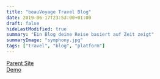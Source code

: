 ```yaml
---
title: "beauVoyage Travel Blog"
date: 2019-06-17T23:53:00+01:00
draft: false
hideLastModified: true
summary: "Ein Blog deine Reise basiert auf Zeit zeigt"
summaryImage: "symphony.jpg"
tags: ["travel", "blog", "platform"]
---
```


[Parent Site](https://beau.voyage)  
[Demo](https://symphony.beau.voyage)
